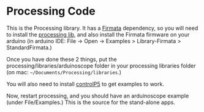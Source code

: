 # Processing Code

This is the Processing library. It has a [Firmata](http://firmata.org) dependency, so you will need to install the [processing lib](https://github.com/pardo-bsso/processing-arduino), and also install the Firmata firmware on your arduino (in arduino IDE: File -> Open -> Examples > Library-Firmata > StandardFirmata.)

Once you have done these 2 things, put the processing/libraries/arduinoscope folder in your processing libraries folder (on mac: `~/Documents/Processing/libraries`.)

You will also need to install [controlP5](http://www.sojamo.de/libraries/controlP5/#installation) to get examples to work.

Now, restart processing, and you should have an arduinoscope example (under File/Examples.) This is the source for the stand-alone apps.
